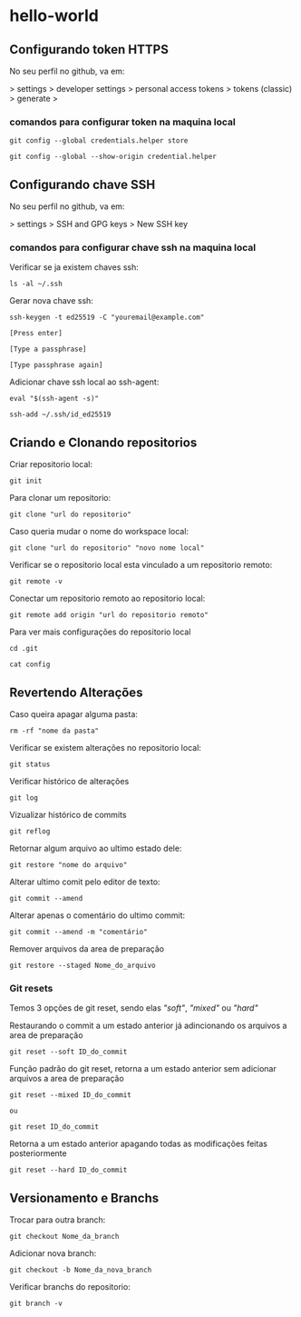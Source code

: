 # hello-world

## Configurando token HTTPS

No seu perfil no github, va em:

\> settings > developer settings > personal access tokens > tokens (classic) > generate >

### comandos para configurar token na maquina local

```
git config --global credentials.helper store

git config --global --show-origin credential.helper
```

## Configurando chave SSH

No seu perfil no github, va em:

\> settings > SSH and GPG keys > New SSH key

### comandos para configurar chave ssh na maquina local

Verificar se ja existem chaves ssh:

```
ls -al ~/.ssh
```

Gerar nova chave ssh:

```
ssh-keygen -t ed25519 -C "youremail@example.com"

[Press enter]

[Type a passphrase]

[Type passphrase again]
```

Adicionar chave ssh local ao ssh-agent:

```
eval "$(ssh-agent -s)"

ssh-add ~/.ssh/id_ed25519
```

## Criando e Clonando repositorios

Criar repositorio local:

```
git init
```

Para clonar um repositorio:

```
git clone "url do repositorio"
```

Caso queria mudar o nome do workspace local:

```
git clone "url do repositorio" "novo nome local"
```

Verificar se o repositorio local esta vinculado a um repositorio remoto:

```
git remote -v
```

Conectar um repositorio remoto ao repositorio local:

```
git remote add origin "url do repositorio remoto"
```

Para ver mais configurações do repositorio local

```
cd .git

cat config
```

## Revertendo Alterações

Caso queira apagar alguma pasta:

```
rm -rf "nome da pasta"
```

Verificar se existem alterações no repositorio local:

```
git status
```

Verificar histórico de alterações

```
git log
```

Vizualizar histórico de commits

```
git reflog
```

Retornar algum arquivo ao ultimo estado dele:

```
git restore "nome do arquivo"
```

Alterar ultimo comit pelo editor de texto:

```
git commit --amend
```

Alterar apenas o comentário do ultimo commit:

```
git commit --amend -m "comentário"
```

Remover arquivos da area de preparação

```
git restore --staged Nome_do_arquivo
```

### Git resets

Temos 3 opções de git reset, sendo elas _"soft"_, _"mixed"_ ou _"hard"_

Restaurando o commit a um estado anterior já adincionando os arquivos a area de preparação

```
git reset --soft ID_do_commit
```

Função padrão do git reset, retorna a um estado anterior sem adicionar arquivos a area de preparação

```
git reset --mixed ID_do_commit

ou

git reset ID_do_commit
```

Retorna a um estado anterior apagando todas as modificações feitas posteriormente

```
git reset --hard ID_do_commit
```

## Versionamento e Branchs

Trocar para outra branch:

```
git checkout Nome_da_branch
```

Adicionar nova branch:

```
git checkout -b Nome_da_nova_branch
```

Verificar branchs do repositorio:

```
git branch -v
```